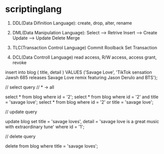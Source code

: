 # scriptinglang

1. DDL(Data Difinition Language):
 create, drop, alter, rename


2. DML(Data Manipulation Language):
Select --> Retrive
Insert --> Create
Update --> Update
Delete
Merge

3. TLC(Transaction Control Language)
Commit
Roolback
Set Transaction

4. DCL(Data Controll Language)
read access, R/W access, access
 grant, revoke

insert into blog ( title, detail ) VALUES ('Savage Love', 'TikTok sensation Jawsh 685 releases Savage Love remix featuring Jason Derulo and BTS');

// select query // * -> all

select * from blog where id = '2';
select * from blog where id = '2' and  title = 'savage love';
select * from blog where id = '2'  or title = 'savage love';

// update query

update blog set title = 'savage loves', detail = 'savage love is a great music with extraordinary tune' where id = '1';

// delete query

delete from blog where title = 'savage loves';

     
     